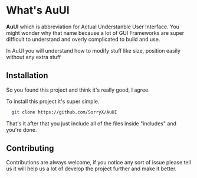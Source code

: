 # What's AuUI

**AuUI** which is abbreviation for Actual Understanble User Interface. You might wonder why that name because a lot of GUI Frameworks are super difficult to understand
and overly complicated to build and use.

In AuUI you will understand how to modify stuff like size, position easily without any extra stuff


## Installation

So you found this project and think it's really good, I agree.

To install this project it's super simple.

```bash
  git clone https://github.com/SorryX/AuUI
```

That's it after that you just include all of the files inside "includes" and you're done.

## Contributing

Contributions are always welcome, if you notice any sort of issue please tell us it will help us a lot of develop the project further and make it better.

  
